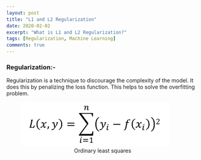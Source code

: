 ```yaml
---
layout: post
title: "L1 and L2 Regularization"
date: 2020-02-02
excerpt: "What is L1 and L2 Regularization?"
tags: [Regularization, Machine Learning]
comments: true
---
```


### Regularization:-
Regularization is a technique to discourage the complexity of the model. It does this by penalizing the loss function. This helps to solve the overfitting problem.



<figure>
	<img src="https://github.com/rohts-patil/me/blob/master/assets/img/l1-l2/ols.png?raw=true">
	<figcaption><center>Ordinary least squares</center></figcaption>
</figure>





